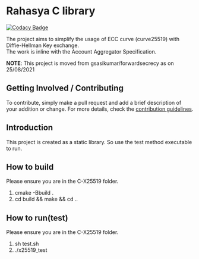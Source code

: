 # Rahasya C library

[![Codacy Badge](https://app.codacy.com/project/badge/Grade/8d51e12ebfff45c1a212af0f38aaa0cc)](https://www.codacy.com/gh/Sahamati/rahasya/dashboard?utm_source=github.com&amp;utm_medium=referral&amp;utm_content=Sahamati/rahasya&amp;utm_campaign=Badge_Grade)

The project aims to simplify the usage of ECC curve (curve25519) with Diffie-Hellman Key exchange.  
The work is inline with the Account Aggregator Specification.

__NOTE__: This project is moved from gsasikumar/forwardsecrecy as on 25/08/2021

## Getting Involved / Contributing

To contribute, simply make a pull request and add a brief description of your addition or change. For
more details, check the [contribution guidelines](.github/CONTRIBUTING.md).

## Introduction
This project is created as a static library. So use the test method executable to run.

## How to build
Please ensure you are in the C-X25519 folder.
1. cmake -Bbuild . 
2. cd build && make && cd ..

## How to run(test)
Please ensure you are in the C-X25519 folder.
1. sh test.sh
2. ./x25519_test